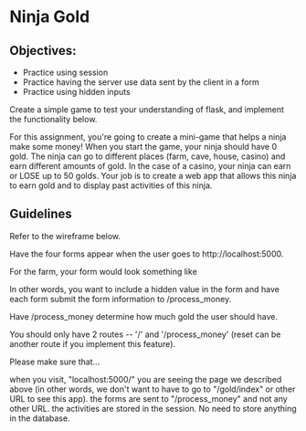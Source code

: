 # Ninja Gold

## Objectives:
* Practice using session
* Practice having the server use data sent by the client in a form
* Practice using hidden inputs

Create a simple game to test your understanding of flask, and implement the functionality below.

For this assignment, you're going to create a mini-game that helps a ninja make some money! When you start the game, your ninja should have 0 gold. The ninja can go to different places (farm, cave, house, casino) and earn different amounts of gold. In the case of a casino, your ninja can earn or LOSE up to 50 golds. Your job is to create a web app that allows this ninja to earn gold and to display past activities of this ninja.

## Guidelines
Refer to the wireframe below.

Have the four forms appear when the user goes to http://localhost:5000.

For the farm, your form would look something like

In other words, you want to include a hidden value in the form and have each form submit the form information to /process_money.

Have /process_money determine how much gold the user should have.

You should only have 2 routes -- '/' and '/process_money' (reset can be another route if you implement this feature).

Please make sure that...

when you visit, "localhost:5000/" you are seeing the page we described above (in other words, we don't want to have to go to "/gold/index" or other URL to see this app).
the forms are sent to "/process_money" and not any other URL.
the activities are stored in the session. No need to store anything in the database.
